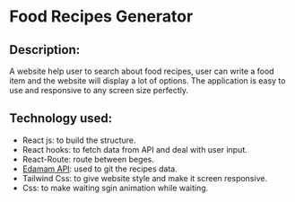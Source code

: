 # Food Recipes Generator
## Description: 
A website help user to search about food recipes, user can write a food item and the website will display a lot of options.
The application is easy to use and responsive to any screen size perfectly.
## Technology used:
+ React js: to build the structure.
+ React hooks: to fetch data from API and deal with user input.
+ React-Route: route between beges.
+ [Edamam API](https://developer.edamam.com/edamam-docs-recipe-api): used to git the recipes data.
+ Tailwind Css: to give website style and make it screen responsive.
+ Css: to make waiting sgin animation while waiting.


